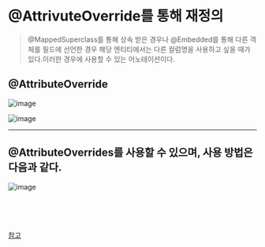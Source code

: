 # @AttrivuteOverride를 통해 재정의
> @MappedSuperclass를 통해 상속 받은 경우나 @Embedded를 통해 다른 객체를 필드에 선언한 경우 해당 엔티티에서는 다른 컬럼명을 사용하고 싶을 때가 있다.이러한 경우에 사용할 수 있는 어노테이션이다.


## @AttributeOverride 
![image](https://user-images.githubusercontent.com/74396651/225782270-035f09ec-6299-4c9c-9830-aeb6de17d179.png)


![image](https://user-images.githubusercontent.com/74396651/225782303-6a4b0b1a-8e55-4f03-b577-05ffb7a760d8.png)

<hr>

## @AttributeOverrides를 사용할 수 있으며, 사용 방법은 다음과 같다.

![image](https://user-images.githubusercontent.com/74396651/225782393-f05767bc-230c-4427-9225-701723a94718.png)

<br>
<br>
<br>

[참고](https://living-only-today.tistory.com/261)
